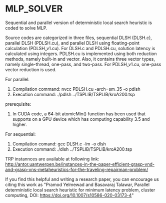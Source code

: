 # MLP_SOLVER
Sequential and parallel version of deterministic local search heuristic is coded to solve MLP.

Source codes are categorized in three files, sequential DLSH (DLSH.c), parallel DLSH (PDLSH.cu), and parallel DLSH using floating-point calculation (PDLSH_v1.cu). For DLSH.c and PDLSH.cu, solution latency is calculated using integers. PDLSH.cu is implemented using both reduction methods, namely built-in and vector. Also, it contains three vector types, namely single-thread, one-pass, and two-pass. For PDLSH_v1.cu, one-pass vector reduction is used.  

For parallel:
1. Compilation command: nvcc PDLSH.cu -arch=sm_35 -o pdlsh
2. Execution command: ./pdlsh ../TSPLIB/TSPLIB/kroA200.tsp

prerequisite:
1. In CUDA code, a 64-bit atomicMin() function has been used that supports on a GPU device which has computing capability 3.5 and higher. 

For sequential:
1. Compilation comand: gcc DLSH.c -lm -o dlsh
2. Execution command: ./dlsh ../TSPLIB/TSPLIB/kroA200.tsp 

TRP instannces are available at following link:
http://antor.uantwerpen.be/instances-in-the-paper-efficient-grasp-vnd-and-grasp-vns-metaheuristics-for-the-traveling-repairman-problem/

If you find this helpful and writing a research paper, you can encourage us citing this work as
"Pramod Yelmewad and Basavaraj Talawar, Parallel deterministic local search heuristic for minimum latency problem, cluster computing, DOI: https://doi.org/10.1007/s10586-020-03173-4"
